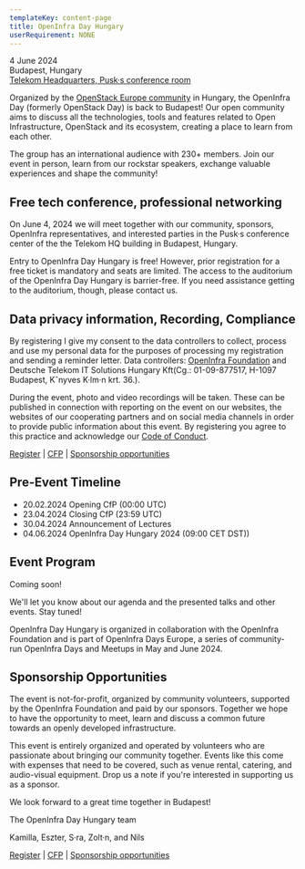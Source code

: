 ```yaml
---
templateKey: content-page
title: OpenInfra Day Hungary
userRequirement: NONE
---
```

4 June 2024\
Budapest, Hungary[](https://wing.hu/en/project/telekom-hq)\
[Telekom Headquarters, Pusk·s conference room](https://wing.hu/en/project/telekom-hq)

Organized by the [OpenStack Europe
community](https://www.meetup.com/openstack-europe/) in Hungary, the
OpenInfra Day (formerly OpenStack Day) is back to Budapest! Our open
community aims to discuss all the technologies, tools and features
related to Open Infrastructure, OpenStack and its ecosystem, creating
a place to learn from each other.

The group has an international audience with 230+ members. Join our event in person, learn from our rockstar speakers, exchange valuable experiences and
shape the community!

## Free tech conference, professional networking

On June 4, 2024 we will meet together with our community, sponsors,
OpenInfra representatives, and interested parties in the Pusk·s
conference center of the the Telekom HQ building in Budapest, Hungary.

Entry to OpenInfra Day Hungary is free! However, prior registration
for a free ticket is mandatory and seats are limited. The access to the
auditorium of the OpenInfra Day Hungary is barrier-free. If you need
assistance getting to the auditorium, though, please contact us.

## Data privacy information, Recording, Compliance

By registering I give my consent to the data controllers to collect, process and use my personal data for the purposes of processing my registration and sending a reminder letter.
Data controllers: [OpenInfra Foundation](https://openinfra.dev/privacy-policy) and Deutsche Telekom IT Solutions Hungary Kft(Cg.: 01-09-877517, H-1097 Budapest, Kˆnyves K·lm·n krt. 36.).

During the event, photo and video recordings will be
taken. These can be published in connection with reporting on the
event on our websites, the websites of our cooperating partners and on
social media channels in order to provide
public information about this event. By registering you
agree to this practice and acknowledge our [Code of
Conduct](https://openinfra.dev/legal/code-of-conduct).

[Register](https://oideurope2024.openinfra.dev/#registration=1) |
[CFP](https://forms.gle/5uhidFatr2sLp6qNA) |
[Sponsorship opportunities](mailto:HU_DT_TSI_CS_BO@t-systems.com)

## Pre-Event Timeline

* 20.02.2024 Opening CfP (00:00 UTC)
* 23.04.2024 Closing CfP (23:59 UTC)
* 30.04.2024 Announcement of Lectures
* 04.06.2024 OpenInfra Day Hungary 2024 (09:00 CET DST))

## Event Program

Coming soon!

We'll let you know about our agenda and the presented talks and other
events. Stay tuned!

OpenInfra Day Hungary is organized in collaboration with the OpenInfra
Foundation and is part of OpenInfra Days Europe, a series of
community-run OpenInfra Days and Meetups in May and June 2024.

## Sponsorship Opportunities

The event is not-for-profit, organized by community volunteers,
supported by the OpenInfra Foundation and paid by our
sponsors. Together we hope to have the opportunity to meet, learn and
discuss a common future towards an openly developed infrastructure.

This event is entirely organized and operated by volunteers who are
passionate about bringing our community together. Events like this
come with expenses that need to be covered, such as venue rental,
catering, and audio-visual equipment. Drop us a note if you're
interested in supporting us as a sponsor.

We look forward to a great time together in Budapest!

The OpenInfra Day Hungary team

Kamilla, Eszter, S·ra, Zolt·n, and Nils 

[Register](https://oideurope2024.openinfra.dev/#registration=1) |
[CFP](https://forms.gle/LnF8BRnCdiJQmwrn6) |
[Sponsorship opportunities](mailto:HU_DT_TSI_CS_BO@t-systems.com)